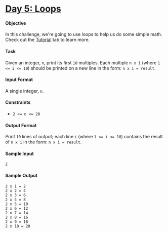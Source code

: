 # [Day 5: Loops](https://www.hackerrank.com/challenges/30-loops/problem)

#### Objective 
In this challenge, we're going to use loops to help us do some simple math. Check out the [Tutorial](https://www.hackerrank.com/challenges/30-loops/tutorial) tab to learn more.

#### Task 
Given an integer, `n`, print its first `10` multiples. Each multiple `n x i` (where `1 <= i <= 10`) should be printed on a new line in the form: `n x i = result`.

#### Input Format
A single integer, `n`.

#### Constraints
- `2 <= n <= 20`

#### Output Format
Print `10` lines of output; each line `i` (where `1 <= i <= 10`) contains the result of `n x i` in the form: `n x i = result`.

#### Sample Input
```
2
```

#### Sample Output
```
2 x 1 = 2
2 x 2 = 4
2 x 3 = 6
2 x 4 = 8
2 x 5 = 10
2 x 6 = 12
2 x 7 = 14
2 x 8 = 16
2 x 9 = 18
2 x 10 = 20
```